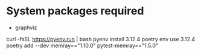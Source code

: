 # System packages required

- graphviz

curl -fsSL https://pyenv.run | bash
pyenv install 3.12.4
poetry env use 3.12.4
poetry add --dev memray=="1.10.0" pytest-memray=="1.5.0"